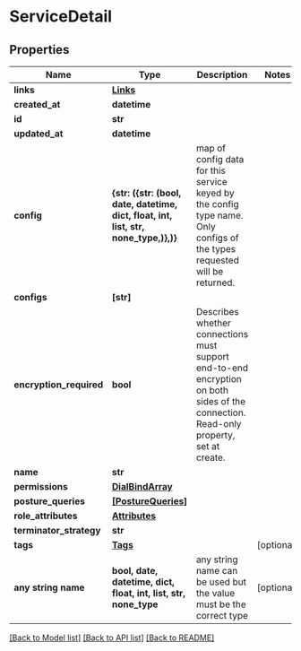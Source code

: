 # ServiceDetail


## Properties
Name | Type | Description | Notes
------------ | ------------- | ------------- | -------------
**links** | [**Links**](Links.md) |  | 
**created_at** | **datetime** |  | 
**id** | **str** |  | 
**updated_at** | **datetime** |  | 
**config** | **{str: ({str: (bool, date, datetime, dict, float, int, list, str, none_type,)},)}** | map of config data for this service keyed by the config type name. Only configs of the types requested will be returned. | 
**configs** | **[str]** |  | 
**encryption_required** | **bool** | Describes whether connections must support end-to-end encryption on both sides of the connection. Read-only property, set at create. | 
**name** | **str** |  | 
**permissions** | [**DialBindArray**](DialBindArray.md) |  | 
**posture_queries** | [**[PostureQueries]**](PostureQueries.md) |  | 
**role_attributes** | [**Attributes**](Attributes.md) |  | 
**terminator_strategy** | **str** |  | 
**tags** | [**Tags**](Tags.md) |  | [optional] 
**any string name** | **bool, date, datetime, dict, float, int, list, str, none_type** | any string name can be used but the value must be the correct type | [optional]

[[Back to Model list]](../README.md#documentation-for-models) [[Back to API list]](../README.md#documentation-for-api-endpoints) [[Back to README]](../README.md)


